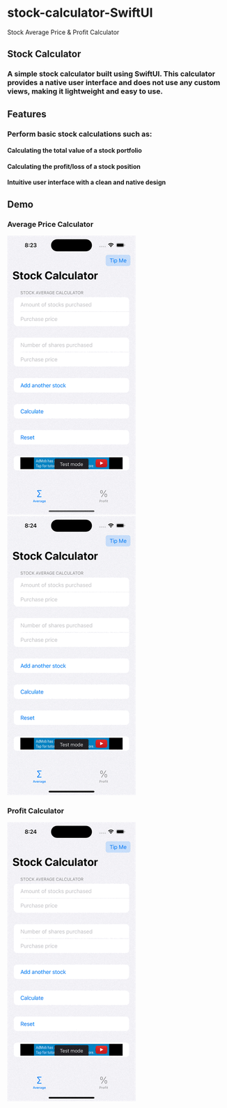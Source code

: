 # stock-calculator-SwiftUI
Stock Average Price &amp; Profit Calculator

## Stock Calculator
### A simple stock calculator built using SwiftUI. This calculator provides a native user interface and does not use any custom views, making it lightweight and easy to use.

## Features
### Perform basic stock calculations such as:
#### Calculating the total value of a stock portfolio
#### Calculating the profit/loss of a stock position
#### Intuitive user interface with a clean and native design

## Demo

### Average Price Calculator
![Simple-Calculation](./Media/simple-calculation.gif) ![Add-More](./Media/add-more-stocks-calculation.gif)

### Profit Calculator
![Profit-Calculation](./Media/profit-calculation.gif)


